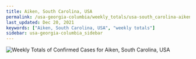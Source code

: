 ```yaml
---
title: Aiken, South Carolina, USA
permalink: /usa-georgia-columbia/weekly_totals/usa-south_carolina-aiken-weekly_totals.html
last_updated: Dec 20, 2021
keywords: ["Aiken, South Carolina, USA", "weekly totals"]
sidebar: usa-georgia-columbia_sidebar
---
```


![Weekly Totals of Confirmed Cases for Aiken, South Carolina, USA](/covid_tracker/images/graphs/usa-south_carolina-aiken-weekly_totals_graph.png)
